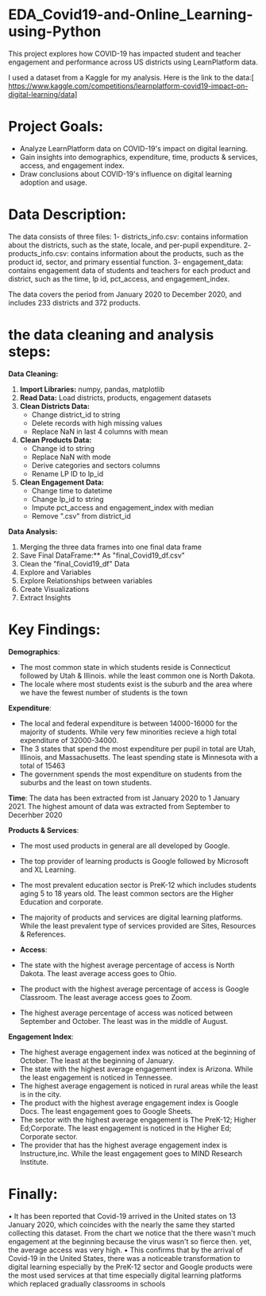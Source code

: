 # EDA_Covid19-and-Online_Learning-using-Python

This project explores how COVID-19 has impacted student and teacher engagement and performance across US districts using LearnPlatform data.

I used a dataset from a Kaggle for my analysis.
Here is the link to the data:[ https://www.kaggle.com/competitions/learnplatform-covid19-impact-on-digital-learning/data]

# Project Goals:
- Analyze LearnPlatform data on COVID-19's impact on digital learning.
- Gain insights into demographics, expenditure, time, products & services, access, and engagement index.
- Draw conclusions about COVID-19's influence on digital learning adoption and usage.

# Data Description:
The data consists of three files:
1- districts_info.csv: contains information about the districts, such as the state, locale, and per-pupil expenditure.
2- products_info.csv: contains information about the products, such as the product id, sector, and primary essential function.
3- engagement_data: contains engagement data of students and teachers for each product and district, such as the time, lp id, pct_access, and engagement_index.

The data covers the period from January 2020 to December 2020, and includes 233 districts and 372 products.

# the data cleaning and analysis steps:

**Data Cleaning:**

1. **Import Libraries:** numpy, pandas, matplotlib
2. **Read Data:** Load districts, products, engagement datasets
3. **Clean Districts Data:**
    - Change district_id to string
    - Delete records with high missing values
    - Replace NaN in last 4 columns with mean
4. **Clean Products Data:**
    - Change id to string
    - Replace NaN with mode
    - Derive categories and sectors columns
    - Rename LP ID to lp_id
5. **Clean Engagement Data:**
    - Change time to datetime
    - Change lp_id to string
    - Impute pct_access and engagement_index with median
    - Remove ".csv" from district_id

**Data Analysis:**

1. Merging the three data frames into one final data frame
2. Save Final DataFrame:** As "final_Covid19_df.csv"
3. Clean the "final_Covid19_df" Data
4. Explore and Variables
5. Explore Relationships between variables
6. Create Visualizations
7. Extract Insights
   

# Key Findings:

**Demographics**:
- The most common state in which students reside is Connecticut followed by Utah & Illinois. while the least common one is North Dakota.
- The locale where most students exist is the suburb and the area where we have the fewest number of students is the town


**Expenditure**:
- The local and federal expenditure is between 14000-16000 for the majority of students. While very few minorities recieve a high total expenditure of 32000-34000.
- The 3 states that spend the most expenditure per pupil in total are Utah, Illinois, and Massachusetts. The least spending state is Minnesota with a total of 15463
- The government spends the most expenditure on students from the suburbs and the least on town students.

**Time**:
The data has been extracted from ist January 2020 to 1 January 2021. The highest amount of data was extracted from September to Decerhber 2020

**Products & Services**:
- The most used products in general are all developed by Google.
- The top provider of learning products is Google followed by Microsoft and XL Learning.
- The most prevalent education sector is PreK-12 which includes students aging 5 to 18 years old. The least common sectors are the Higher Education and corporate.
- The majority of products and services are digital learning platforms. While the least prevalent type of services provided are Sites, Resources & References.

- **Access**:
- The state with the highest average percentage of access is North Dakota. The least average access goes to Ohio.
- The product with the highest average percentage of access is Google Classroom. The least average access goes to Zoom.
- The highest average percentage of access was noticed between September and October. The least was in the middle of August.

**Engagement Index**:
- The highest average engagement index was noticed at the beginning of October. The least at the beginning of January.
- The state with the highest average engagement index is Arizona. While the least engagement is noticed in Tennessee.
- The highest average engagement is noticed in rural areas while the least is in the city.
- The product with the highest average engagement index is Google Docs. The least engagement goes to Google Sheets.
- The sector with the highest average engagement is The PreK-12; Higher Ed;Corporate. The least engagement is noticed in the Higher Ed; Corporate sector.
- The provider that has the highest average engagement index is Instructure,inc. While the least engagement goes to MIND Research Institute.


# Finally:
• It has been reported that Covid-19 arrived in the United states on 13 January 2020, which coincides with the nearly the same they started collecting this dataset. 
  From the chart we notice that the there wasn't much engagement at the beginning because the virus wasn't so fierce then. yet, the average access was very high.
• This confirms that by the arrival of Covid-19 in the United States, there was a noticeable transformation to digital learning especially by the PreK-12 sector and Google products were the most used services at that time especially digital learning platforms which replaced gradually classrooms in schools
